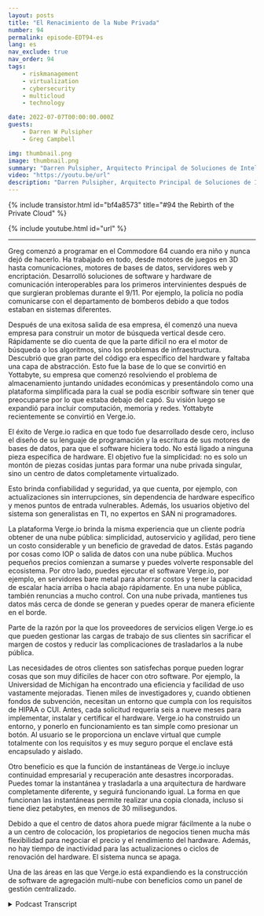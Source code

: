 ```yaml
---
layout: posts
title: "El Renacimiento de la Nube Privada"
number: 94
permalink: episode-EDT94-es
lang: es
nav_exclude: true
nav_order: 94
tags:
    - riskmanagement
    - virtualization
    - cybersecurity
    - multicloud
    - technology

date: 2022-07-07T00:00:00.000Z
guests:
    - Darren W Pulsipher
    - Greg Campbell

img: thumbnail.png
image: thumbnail.png
summary: "Darren Pulsipher, Arquitecto Principal de Soluciones de Intel, habla sobre los centros de datos definidos por software de Verge.io que simplifican la tecnología de la información y hacen que la nube privada sea fácil y eficiente junto con el CTO de Verge.io, Greg Campbell."
video: "https://youtu.be/url"
description: "Darren Pulsipher, Arquitecto Principal de Soluciones de Intel, habla sobre los centros de datos definidos por software de Verge.io que simplifican la tecnología de la información y hacen que la nube privada sea fácil y eficiente junto con el CTO de Verge.io, Greg Campbell."
---
```


<div>
{% include transistor.html id="bf4a8573" title="#94 the Rebirth of the Private Cloud" %}

{% include youtube.html id="url" %}
</div>

---

Greg comenzó a programar en el Commodore 64 cuando era niño y nunca dejó de hacerlo. Ha trabajado en todo, desde motores de juegos en 3D hasta comunicaciones, motores de bases de datos, servidores web y encriptación. Desarrolló soluciones de software y hardware de comunicación interoperables para los primeros intervinientes después de que surgieran problemas durante el 9/11. Por ejemplo, la policía no podía comunicarse con el departamento de bomberos debido a que todos estaban en sistemas diferentes.

Después de una exitosa salida de esa empresa, él comenzó una nueva empresa para construir un motor de búsqueda vertical desde cero. Rápidamente se dio cuenta de que la parte difícil no era el motor de búsqueda o los algoritmos, sino los problemas de infraestructura. Descubrió que gran parte del código era específico del hardware y faltaba una capa de abstracción. Esto fue la base de lo que se convirtió en Yottabyte, su empresa que comenzó resolviendo el problema de almacenamiento juntando unidades económicas y presentándolo como una plataforma simplificada para la cual se podía escribir software sin tener que preocuparse por lo que estaba debajo del capó. Su visión luego se expandió para incluir computación, memoria y redes. Yottabyte recientemente se convirtió en Verge.io.

El éxito de Verge.io radica en que todo fue desarrollado desde cero, incluso el diseño de su lenguaje de programación y la escritura de sus motores de bases de datos, para que el software hiciera todo. No está ligado a ninguna pieza específica de hardware. El objetivo fue la simplicidad: no es solo un montón de piezas cosidas juntas para formar una nube privada singular, sino un centro de datos completamente virtualizado.

Esto brinda confiabilidad y seguridad, ya que cuenta, por ejemplo, con actualizaciones sin interrupciones, sin dependencia de hardware específico y menos puntos de entrada vulnerables. Además, los usuarios objetivo del sistema son generalistas en TI, no expertos en SAN ni programadores.

La plataforma Verge.io brinda la misma experiencia que un cliente podría obtener de una nube pública: simplicidad, autoservicio y agilidad, pero tiene un costo considerable y un beneficio de gravedad de datos. Estás pagando por cosas como IOP o salida de datos con una nube pública. Muchos pequeños precios comienzan a sumarse y puedes volverte responsable del ecosistema. Por otro lado, puedes ejecutar el software Verge.io, por ejemplo, en servidores bare metal para ahorrar costos y tener la capacidad de escalar hacia arriba o hacia abajo rápidamente. En una nube pública, también renuncias a mucho control. Con una nube privada, mantienes tus datos más cerca de donde se generan y puedes operar de manera eficiente en el borde.

Parte de la razón por la que los proveedores de servicios eligen Verge.io es que pueden gestionar las cargas de trabajo de sus clientes sin sacrificar el margen de costos y reducir las complicaciones de trasladarlos a la nube pública.

Las necesidades de otros clientes son satisfechas porque pueden lograr cosas que son muy difíciles de hacer con otro software. Por ejemplo, la Universidad de Michigan ha encontrado una eficiencia y facilidad de uso vastamente mejoradas. Tienen miles de investigadores y, cuando obtienen fondos de subvención, necesitan un entorno que cumpla con los requisitos de HIPAA o CUI. Antes, cada solicitud requería seis a nueve meses para implementar, instalar y certificar el hardware. Verge.io ha construido un entorno, y ponerlo en funcionamiento es tan simple como presionar un botón. Al usuario se le proporciona un enclave virtual que cumple totalmente con los requisitos y es muy seguro porque el enclave está encapsulado y aislado.

Otro beneficio es que la función de instantáneas de Verge.io incluye continuidad empresarial y recuperación ante desastres incorporadas. Puedes tomar la instantánea y trasladarla a una arquitectura de hardware completamente diferente, y seguirá funcionando igual. La forma en que funcionan las instantáneas permite realizar una copia clonada, incluso si tiene diez petabytes, en menos de 30 milisegundos.

Debido a que el centro de datos ahora puede migrar fácilmente a la nube o a un centro de colocación, los propietarios de negocios tienen mucha más flexibilidad para negociar el precio y el rendimiento del hardware. Además, no hay tiempo de inactividad para las actualizaciones o ciclos de renovación del hardware. El sistema nunca se apaga.

Una de las áreas en las que Verge.io está expandiendo es la construcción de software de agregación multi-nube con beneficios como un panel de gestión centralizado.



<details>
<summary> Podcast Transcript </summary>

<p></p>

</details>
